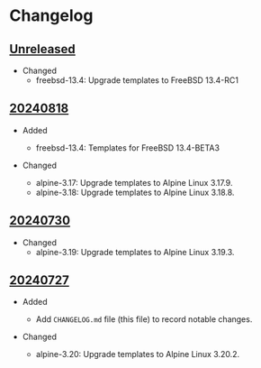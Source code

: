 # Changelog

## [Unreleased][]

* Changed
  * freebsd-13.4: Upgrade templates to FreeBSD 13.4-RC1

## [20240818][]

* Added
  * freebsd-13.4: Templates for FreeBSD 13.4-BETA3

* Changed
  * alpine-3.17: Upgrade templates to Alpine Linux 3.17.9.
  * alpine-3.18: Upgrade templates to Alpine Linux 3.18.8.

## [20240730][]

* Changed
  * alpine-3.19: Upgrade templates to Alpine Linux 3.19.3.

## [20240727][]

* Added
  * Add `CHANGELOG.md` file (this file) to record notable changes.

* Changed
  * alpine-3.20: Upgrade templates to Alpine Linux 3.20.2.

[Unreleased]: https://github.com/upperstream/packer-templates/compare/20240818...HEAD
[20240818]: https://github.com/upperstream/packer-templates/compare/20240730...20240818
[20240730]: https://github.com/upperstream/packer-templates/compare/20240727...20240730
[20240727]: https://github.com/upperstream/packer-templates/releases/tag/20240727
